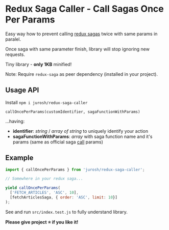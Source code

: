 # Redux Saga Caller - Call Sagas Once Per Params

Easy way how to prevent calling [redux sagas](https://redux-saga.js.org/docs/api/) twice with same params in paralel.

Once saga with same parameter finish, library will stop ignoring new requests.

Tiny library - **only 1KB** minified!

Note: Require `redux-saga` as peer dependency (installed in your project).

## Usage API

Install `npm i jurosh/redux-saga-caller`

```
callOncePerParams(customIdentifier, sagaFunctionWithParams)
```

...having:

- **identifier**: *string* / *array of string* to uniquely identify your action
- **sagaFunctionWithParams**: *array* with saga function name and it's params (same as official saga [call](https://redux-saga.js.org/docs/advanced/RunningTasksInParallel.html) params)

## Example

```JavaScript
import { callOncePerParams } from 'jurosh/redux-saga-caller';

// Somewhere in your redux saga...

yield callOncePerParams(
  ['FETCH_ARTICLES', 'ASC', 10],
  [fetchArticlesSaga, { order: 'ASC', limit: 10}]
);
```

See and run `src/index.test.js` to fully understand library.


**Please give project :star: if you like it!**